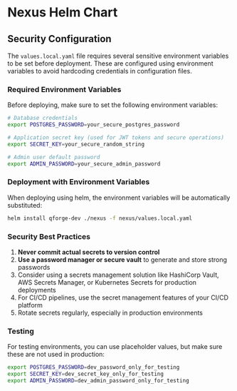 # Nexus Helm Chart

## Security Configuration

The `values.local.yaml` file requires several sensitive environment variables to be set before deployment. 
These are configured using environment variables to avoid hardcoding credentials in configuration files.

### Required Environment Variables

Before deploying, make sure to set the following environment variables:

```bash
# Database credentials
export POSTGRES_PASSWORD=your_secure_postgres_password

# Application secret key (used for JWT tokens and secure operations)
export SECRET_KEY=your_secure_random_string

# Admin user default password
export ADMIN_PASSWORD=your_secure_admin_password
```

### Deployment with Environment Variables

When deploying using helm, the environment variables will be automatically substituted:

```bash
helm install qforge-dev ./nexus -f nexus/values.local.yaml
```

### Security Best Practices

1. **Never commit actual secrets to version control**
2. **Use a password manager or secure vault** to generate and store strong passwords
3. Consider using a secrets management solution like HashiCorp Vault, AWS Secrets Manager, or Kubernetes Secrets for production deployments
4. For CI/CD pipelines, use the secret management features of your CI/CD platform
5. Rotate secrets regularly, especially in production environments

### Testing

For testing environments, you can use placeholder values, but make sure these are not used in production:

```bash
export POSTGRES_PASSWORD=dev_password_only_for_testing
export SECRET_KEY=dev_secret_key_only_for_testing
export ADMIN_PASSWORD=dev_admin_password_only_for_testing
``` 